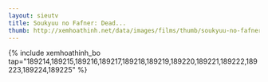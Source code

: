 ```yaml
---
layout: sieutv
title: Soukyuu no Fafner: Dead...
thumb: http://xemhoathinh.net/data/images/films/thumb/soukyuu-no-fafner-dead-aggressor-soukyuu-no-fafner-dead-aggressor-2012.jpg
---
```

{% include xemhoathinh_bo tap="189214,189215,189216,189217,189218,189219,189220,189221,189222,189223,189224,189225" %} 
